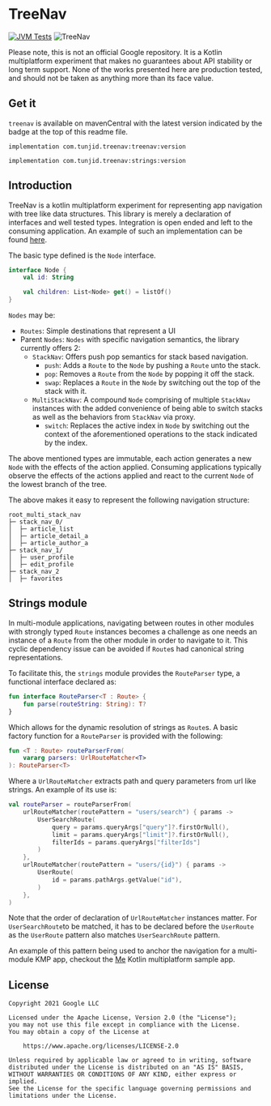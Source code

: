 # TreeNav

[![JVM Tests](https://github.com/tunjid/treeNav/actions/workflows/tests.yml/badge.svg)](https://github.com/tunjid/treeNav/actions/workflows/tests.yml)
![TreeNav](https://img.shields.io/maven-central/v/com.tunjid.treenav/treenav?label=treenav)

Please note, this is not an official Google repository. It is a Kotlin multiplatform experiment that makes no guarantees
about API stability or long term support. None of the works presented here are production tested, and should not be
taken as anything more than its face value.

## Get it

`treenav` is available on mavenCentral with the latest version indicated by the badge at the top of this readme file.

`implementation com.tunjid.treenav:treenav:version`

`implementation com.tunjid.treenav:strings:version`

## Introduction

TreeNav is a kotlin multiplatform experiment for representing app navigation with tree like data structures. This
library is merely a declaration of interfaces and well tested types. Integration is open ended and left to the consuming
application. An example of such an implementation can be found [here](https://github.com/tunjid/me).

The basic type defined is the `Node` interface.

```kotlin
interface Node {
    val id: String

    val children: List<Node> get() = listOf()
}
```

`Nodes` may be:

* `Routes`: Simple destinations that represent a UI
* Parent `Nodes`: `Nodes` with specific navigation semantics, the library currently offers 2:
    * `StackNav`: Offers push pop semantics for stack based navigation.
        * `push`: Adds a `Route` to the `Node` by pushing a `Route` unto the stack.
        * `pop`: Removes a `Route` from the `Node` by popping it off the stack.
        * `swap`: Replaces a `Route` in the `Node` by switching out the top of the stack with it.
    * `MultiStackNav`: A compound `Node` comprising of multiple `StackNav` instances with the added convenience of being
      able to switch stacks as well as the behaviors from `StackNav` via proxy.
        * `switch`: Replaces the active index in `Node` by switching out the context of the aforementioned operations to
          the stack indicated by the index.

The above mentioned types are immutable, each action generates a new `Node` with the effects of the action applied.
Consuming applications typically observe the effects of the actions applied and react to the current `Node` of the
lowest branch of the tree.

The above makes it easy to represent the following navigation structure:

```
root_multi_stack_nav
├─ stack_nav_0/
│  ├─ article_list
│  ├─ article_detail_a
│  ├─ article_author_a
├─ stack_nav_1/
│  ├─ user_profile
│  ├─ edit_profile
├─ stack_nav_2
│  ├─ favorites
```

## Strings module

In multi-module applications, navigating between routes in other modules with strongly typed `Route` instances becomes a
challenge as one needs an instance of a `Route` from the other module in order to navigate to it. This cyclic dependency
issue can be avoided if `Route`s had canonical string representations.

To facilitate this, the `strings` module provides the `RouteParser` type, a functional interface declared as:

```kotlin
fun interface RouteParser<T : Route> {
    fun parse(routeString: String): T?
}
```

Which allows for the dynamic resolution of strings as `Route`s. A basic factory function for a `RouteParser` is provided
with the following:

```kotlin
fun <T : Route> routeParserFrom(
    vararg parsers: UrlRouteMatcher<T>
): RouteParser<T>
```

Where a `UrlRouteMatcher` extracts path and query parameters from url like strings. An example of its use is:

```kotlin
val routeParser = routeParserFrom(
    urlRouteMatcher(routePattern = "users/search") { params ->
        UserSearchRoute(
            query = params.queryArgs["query"]?.firstOrNull(),
            limit = params.queryArgs["limit"]?.firstOrNull(),
            filterIds = params.queryArgs["filterIds"]
        )
    },
    urlRouteMatcher(routePattern = "users/{id}") { params ->
        UserRoute(
            id = params.pathArgs.getValue("id"),
        )
    },
)
```

Note that the order of declaration of `UrlRouteMatcher` instances matter. For `UserSearchRoute`to be matched, it has to
be declared before the `UserRoute` as the `UserRoute` pattern also matches `UserSearchRoute`
pattern.


An example of this pattern being used to anchor the navigation for a multi-module KMP app, checkout the
[Me](https://github.com/tunjid/me/blob/main/common/feature-archive-edit/src/commonMain/kotlin/com/tunjid/me/archiveedit/FeatureDef.kt)
Kotlin multiplatform sample app.

## License

    Copyright 2021 Google LLC

    Licensed under the Apache License, Version 2.0 (the "License");
    you may not use this file except in compliance with the License.
    You may obtain a copy of the License at

        https://www.apache.org/licenses/LICENSE-2.0

    Unless required by applicable law or agreed to in writing, software
    distributed under the License is distributed on an "AS IS" BASIS,
    WITHOUT WARRANTIES OR CONDITIONS OF ANY KIND, either express or implied.
    See the License for the specific language governing permissions and
    limitations under the License.
